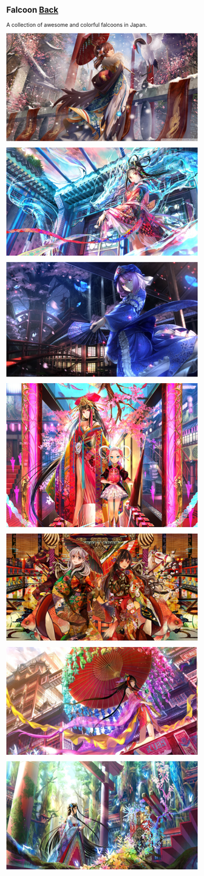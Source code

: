 ## Falcoon [Back](./../README.md)

A collection of awesome and colorful falcoons in Japan.

[![](./bg1.jpg)](https://github.com/aleen42/PersonalWiki/blob/master/falcoon/bg1.jpg)

[![](./bg2.jpg)](https://github.com/aleen42/PersonalWiki/blob/master/falcoon/bg2.jpg)

![](./bg3.jpg)

![](./bg4.jpg)

![](./bg5.jpg)

![](./bg6.jpg)

![](./bg7.jpg)
